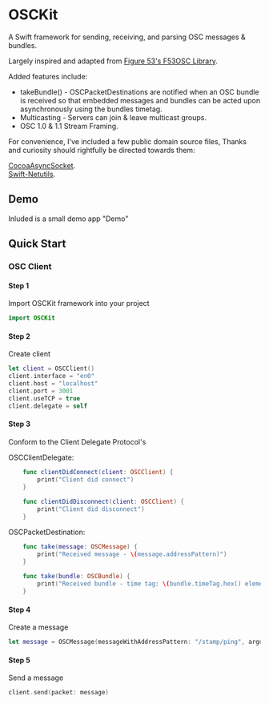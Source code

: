 # OSCKit
A Swift framework for sending, receiving, and parsing OSC messages &amp; bundles.

Largely inspired and adapted from [Figure 53's F53OSC Library](https://github.com/Figure53/F53OSC). 

Added features include:
 * takeBundle() - OSCPacketDestinations are notified when an OSC bundle is received so that embedded messages and bundles can be acted upon asynchronously using the bundles timetag.
 * Multicasting - Servers can join & leave multicast groups.
 * OSC 1.0 & 1.1 Stream Framing.

For convenience, I've included a few public domain source files, Thanks and curiosity should rightfully be directed towards them:

[CocoaAsyncSocket](https://github.com/robbiehanson/CocoaAsyncSocket).  
[Swift-Netutils](https://github.com/svdo/swift-netutils).



## Demo

Inluded is a small demo app "Demo"

## Quick Start
### OSC Client
#### Step 1
Import OSCKit framework into your project
```swift
import OSCKit
```
#### Step 2
Create client
```swift
let client = OSCClient()
client.interface = "en0"
client.host = "localhost"
client.port = 3001
client.useTCP = true
client.delegate = self
```
#### Step 3
Conform to the Client Delegate Protocol's 

OSCClientDelegate:
```swift
    func clientDidConnect(client: OSCClient) {
        print("Client did connect")
    }
    
    func clientDidDisconnect(client: OSCClient) {
        print("Client did disconnect")
    }
```    

OSCPacketDestination:
```swift
    func take(message: OSCMessage) {
        print("Received message - \(message.addressPattern)")
    }
    
    func take(bundle: OSCBundle) {
        print("Received bundle - time tag: \(bundle.timeTag.hex() elements: \(bundle.elements.count)")
    }
```   
#### Step 4
Create a message
```swift
let message = OSCMessage(messageWithAddressPattern: "/stamp/ping", arguments: [1, 3.142, "aStringArgument"])
```
#### Step 5
Send a message
```swift
client.send(packet: message)
```
